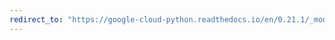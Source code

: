 ```yaml
---
redirect_to: "https://google-cloud-python.readthedocs.io/en/0.21.1/_modules/google/cloud/runtimeconfig/client.html"
---
```

